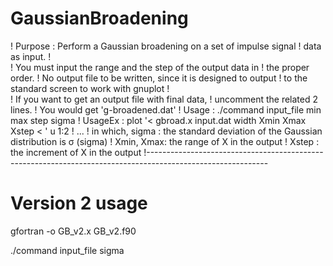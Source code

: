 # GaussianBroadening
! Purpose : Perform a Gaussian broadening on a set of impulse signal
! data as input.
!           
!           You must input the range and the step of the output data in
!           the proper order.
!           No output file to be written, since it is designed to output
!           to the standard screen to work with gnuplot
!           
!           If you want to get an output file with final data,
!           uncomment the related 2 lines.
!           You would get 'g-broadened.dat'
! Usage   :  ./command input_file min max step sigma
! UsageEx :  plot '< gbroad.x input.dat width Xmin Xmax Xstep < ' u 1:2
! ...
!           in which, sigma     : the standard deviation of the Gaussian distribution is ⁠σ⁠ (sigma)
!                     Xmin, Xmax: the range of X in the output
!                     Xstep     : the increment of X in the output
!------------------------------------------------------------------------------------------------------------
# Version 2 usage

gfortran -o GB_v2.x GB_v2.f90 

./command input_file sigma
